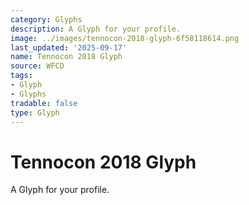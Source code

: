 ```yaml
---
category: Glyphs
description: A Glyph for your profile.
image: ../images/tennocon-2018-glyph-6f58118614.png
last_updated: '2025-09-17'
name: Tennocon 2018 Glyph
source: WFCD
tags:
- Glyph
- Glyphs
tradable: false
type: Glyph
---
```


# Tennocon 2018 Glyph

A Glyph for your profile.

